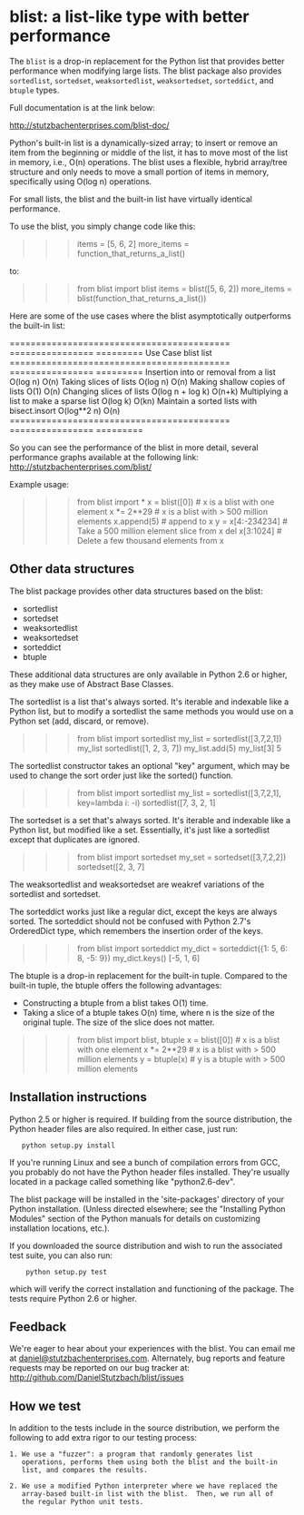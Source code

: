 blist: a list-like type with better performance
===============================================

The ``blist`` is a drop-in replacement for the Python list that provides
better performance when modifying large lists.  The blist package also
provides ``sortedlist``, ``sortedset``, ``weaksortedlist``,
``weaksortedset``, ``sorteddict``, and ``btuple`` types.

Full documentation is at the link below:

http://stutzbachenterprises.com/blist-doc/

Python's built-in list is a dynamically-sized array; to insert or
remove an item from the beginning or middle of the list, it has to
move most of the list in memory, i.e., O(n) operations.  The blist
uses a flexible, hybrid array/tree structure and only needs to move a
small portion of items in memory, specifically using O(log n)
operations.

For small lists, the blist and the built-in list have virtually
identical performance.

To use the blist, you simply change code like this:

>>> items = [5, 6, 2]
>>> more_items = function_that_returns_a_list()

to:

>>> from blist import blist
>>> items = blist([5, 6, 2])
>>> more_items = blist(function_that_returns_a_list())

Here are some of the use cases where the blist asymptotically
outperforms the built-in list:

========================================== ================  =========
Use Case                                   blist             list
========================================== ================  =========
Insertion into or removal from a list      O(log n)          O(n)
Taking slices of lists                     O(log n)          O(n)
Making shallow copies of lists             O(1)              O(n)
Changing slices of lists                   O(log n + log k)  O(n+k)
Multiplying a list to make a sparse list   O(log k)          O(kn)
Maintain a sorted lists with bisect.insort O(log**2 n)       O(n)
========================================== ================  =========

So you can see the performance of the blist in more detail, several
performance graphs available at the following link:
http://stutzbachenterprises.com/blist/

Example usage:

>>> from blist import *
>>> x = blist([0])             # x is a blist with one element
>>> x *= 2**29                 # x is a blist with > 500 million elements
>>> x.append(5)                # append to x
>>> y = x[4:-234234]           # Take a 500 million element slice from x
>>> del x[3:1024]              # Delete a few thousand elements from x

Other data structures
---------------------

The blist package provides other data structures based on the blist:

- sortedlist
- sortedset
- weaksortedlist
- weaksortedset
- sorteddict
- btuple

These additional data structures are only available in Python 2.6 or
higher, as they make use of Abstract Base Classes.

The sortedlist is a list that's always sorted.  It's iterable and
indexable like a Python list, but to modify a sortedlist the same
methods you would use on a Python set (add, discard, or remove).

>>> from blist import sortedlist
>>> my_list = sortedlist([3,7,2,1])
>>> my_list
sortedlist([1, 2, 3, 7])
>>> my_list.add(5)
>>> my_list[3]
5
>>>

The sortedlist constructor takes an optional "key" argument, which may
be used to change the sort order just like the sorted() function.

>>> from blist import sortedlist
>>> my_list = sortedlist([3,7,2,1], key=lambda i: -i)
sortedlist([7, 3, 2, 1]
>>>

The sortedset is a set that's always sorted.  It's iterable and
indexable like a Python list, but modified like a set.  Essentially,
it's just like a sortedlist except that duplicates are ignored.

>>> from blist import sortedset
>>> my_set = sortedset([3,7,2,2])
sortedset([2, 3, 7]
>>>

The weaksortedlist and weaksortedset are weakref variations of the
sortedlist and sortedset.

The sorteddict works just like a regular dict, except the keys are
always sorted.  The sorteddict should not be confused with Python
2.7's OrderedDict type, which remembers the insertion order of the
keys.

>>> from blist import sorteddict
>>> my_dict = sorteddict({1: 5, 6: 8, -5: 9})
>>> my_dict.keys()
[-5, 1, 6]
>>>

The btuple is a drop-in replacement for the built-in tuple.  Compared
to the built-in tuple, the btuple offers the following advantages:

- Constructing a btuple from a blist takes O(1) time.
- Taking a slice of a btuple takes O(n) time, where n is the size of
  the original tuple.  The size of the slice does not matter.

>>> from blist import blist, btuple
>>> x = blist([0])             # x is a blist with one element
>>> x *= 2**29                 # x is a blist with > 500 million elements
>>> y = btuple(x)              # y is a btuple with > 500 million elements

Installation instructions
-------------------------

Python 2.5 or higher is required.  If building from the source
distribution, the Python header files are also required.  In either
case, just run:

       python setup.py install

If you're running Linux and see a bunch of compilation errors from
GCC, you probably do not have the Python header files installed.
They're usually located in a package called something like
"python2.6-dev".

The blist package will be installed in the 'site-packages' directory of
your Python installation.  (Unless directed elsewhere; see the
"Installing Python Modules" section of the Python manuals for details
on customizing installation locations, etc.).

If you downloaded the source distribution and wish to run the
associated test suite, you can also run:

        python setup.py test

which will verify the correct installation and functioning of the
package.  The tests require Python 2.6 or higher.

Feedback
--------

We're eager to hear about your experiences with the blist.  You can
email me at daniel@stutzbachenterprises.com.  Alternately, bug reports
and feature requests may be reported on our bug tracker at:
http://github.com/DanielStutzbach/blist/issues

How we test
-----------

In addition to the tests include in the source distribution, we
perform the following to add extra rigor to our testing process:

    1. We use a "fuzzer": a program that randomly generates list
       operations, performs them using both the blist and the built-in
       list, and compares the results.

    2. We use a modified Python interpreter where we have replaced the
       array-based built-in list with the blist.  Then, we run all of
       the regular Python unit tests.
